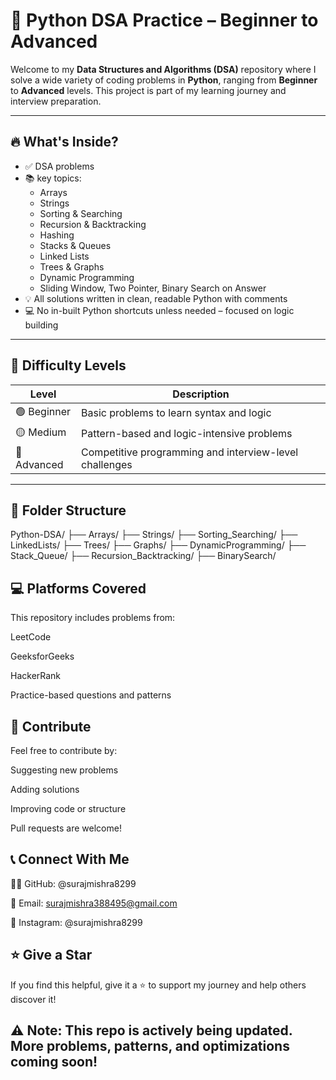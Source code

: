 # 🐍 Python DSA Practice – Beginner to Advanced

Welcome to my **Data Structures and Algorithms (DSA)** repository where I solve a wide variety of coding problems in **Python**, ranging from **Beginner** to **Advanced** levels. This project is part of my learning journey and interview preparation.

---

## 🔥 What's Inside?

- ✅ DSA problems
- 📚 key topics:
  - Arrays
  - Strings
  - Sorting & Searching
  - Recursion & Backtracking
  - Hashing
  - Stacks & Queues
  - Linked Lists
  - Trees & Graphs
  - Dynamic Programming
  - Sliding Window, Two Pointer, Binary Search on Answer
- 💡 All solutions written in clean, readable Python with comments
- 💻 No in-built Python shortcuts unless needed – focused on logic building

---

## 🧠 Difficulty Levels

| Level       | Description                      |
|-------------|----------------------------------|
| 🟢 Beginner  | Basic problems to learn syntax and logic |
| 🟡 Medium    | Pattern-based and logic-intensive problems |
| 🔴 Advanced  | Competitive programming and interview-level challenges |

---

## 📁 Folder Structure

Python-DSA/
├── Arrays/
├── Strings/
├── Sorting_Searching/
├── LinkedLists/
├── Trees/
├── Graphs/
├── DynamicProgramming/
├── Stack_Queue/
├── Recursion_Backtracking/
├── BinarySearch/

## 💻 Platforms Covered
This repository includes problems from:

LeetCode

GeeksforGeeks

HackerRank

Practice-based questions and patterns

## 🙌 Contribute
Feel free to contribute by:

Suggesting new problems

Adding solutions

Improving code or structure

Pull requests are welcome!

## 📞 Connect With Me
🧑‍💻 GitHub: @surajmishra8299

📧 Email: surajmishra388495@gmail.com

📸 Instagram: @surajmishra8299

##  ⭐ Give a Star
If you find this helpful, give it a ⭐ to support my journey and help others discover it!

##  ⚠️ Note: This repo is actively being updated. More problems, patterns, and optimizations coming soon!
